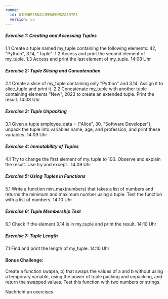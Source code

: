 ```yaml
---
runme:
  id: 01HSBE3BDAJJMMAFKW82AS9TP1
  version: v3
---
```


##### Exercise 1: Creating and Accessing Tuples
1.1 Create a tuple named my_tuple containing the following elements: 42, "Python", 3.14, "Tuple".
1.2 Access and print the second element of my_tuple.
1.3 Access and print the last element of my_tuple.
14:08 Uhr
##### Exercise 2: Tuple Slicing and Concatenation
2.1 Create a slice of my_tuple containing only "Python" and 3.14. Assign it to slice_tuple and print it.
2.2 Concatenate my_tuple with another tuple containing elements "New", 2023 to create an extended tuple. Print the result.
14:08 Uhr
##### Exercise 3: Tuple Unpacking
3.1 Given a tuple employee_data = ("Alice", 30, "Software Developer"), unpack the tuple into variables name, age, and profession, and print these variables.
14:09 Uhr
##### Exercise 4: Immutability of Tuples
4.1 Try to change the first element of my_tuple to 100. Observe and explain the result. Use try and except .
14:09 Uhr
##### Exercise 5: Using Tuples in Functions
5.1 Write a function min_max(numbers) that takes a list of numbers and returns the minimum and maximum number using a tuple. Test the function with a list of numbers.
14:10 Uhr
##### Exercise 6: Tuple Membership Test
6.1 Check if the element 3.14 is in my_tuple and print the result.
14:10 Uhr
##### Exercise 7: Tuple Length
7.1 Find and print the length of my_tuple.
14:10 Uhr
#### Bonus Challenge:
Create a function swap(a, b) that swaps the values of a and b without using a temporary variable, using the power of tuple packing and unpacking, and return the swapped values. Test this function with two numbers or strings.











Nachricht an exercises